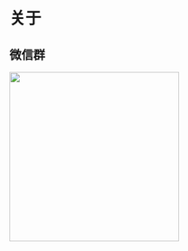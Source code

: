 # 关于

## 微信群

<img src="https://f2c-south.oss-cn-shenzhen.aliyuncs.com/RackHD-dont-del/RackShift/rs-code20201109.jpg" width="300" height="300" align="middle" />
